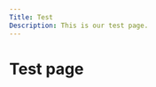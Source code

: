 ```yaml
---
Title: Test
Description: This is our test page.
---
```


Test page
==========================

<div class="first-box"></div>
<div class="second-box"></div>
<div class="third-box"></div>
<div class="fourth-box"></div>
